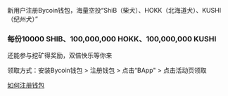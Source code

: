 新用户注册Bycoin钱包，海量空投“ShiB（柴犬）、HOKK（北海道犬）、KUSHI（纪州犬）”

### 每份10000 SHIB、100,000,000 HOKK、100,000,000 KUSHI

还能参与挖矿得奖励，双倍快乐等你来

领取方式：安装Bycoin钱包 > 注册钱包 > 点击“BApp" > 点击活动页领取

[如何注册钱包](../user/如何注册Bycoin钱包.md)
